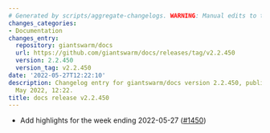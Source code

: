 ```yaml
---
# Generated by scripts/aggregate-changelogs. WARNING: Manual edits to this files will be overwritten.
changes_categories:
- Documentation
changes_entry:
  repository: giantswarm/docs
  url: https://github.com/giantswarm/docs/releases/tag/v2.2.450
  version: 2.2.450
  version_tag: v2.2.450
date: '2022-05-27T12:22:10'
description: Changelog entry for giantswarm/docs version 2.2.450, published on 27
  May 2022, 12:22.
title: docs release v2.2.450
---
```


- Add highlights for the week ending 2022-05-27 ([#1450](https://github.com/giantswarm/docs/pull/1450))
